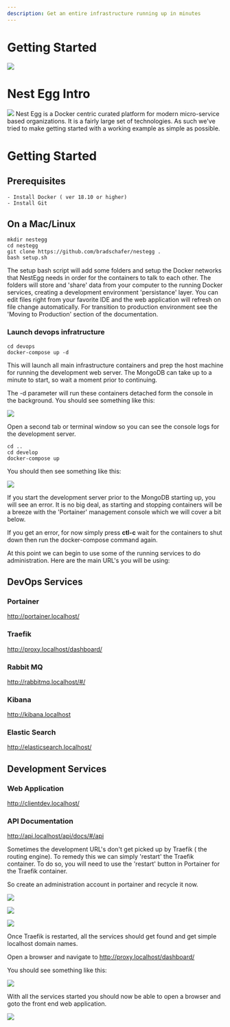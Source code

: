 ```yaml
---
description: Get an entire infrastructure running up in minutes
---
```


# Getting Started

<img src=".gitbook/assets/gettingstarted-client.png">

# Nest Egg Intro
<img src=".gitbook/assets/GettingStarted-MarketLeaders.png">
Nest Egg is a Docker centric curated platform for modern micro-service based organizations. It is a fairly large set of technologies. As such we've tried to make getting started with a working example as simple as possible. 


# Getting Started
## Prerequisites
    - Install Docker ( ver 18.10 or higher)
    - Install Git

## On a Mac/Linux 
```console
mkdir nestegg
cd nestegg
git clone https://github.com/bradschafer/nestegg .
bash setup.sh
```
The setup bash script will add some folders and setup the Docker networks that NestEgg needs in order for the containers to talk to each other. The folders will store and 'share' data from your computer to the running Docker services, creating a development environment 'persistance' layer. You can edit files right from your favorite IDE and the web application will refresh on file change automatically. For transition to production environment see the 'Moving to Production' section of the documentation.

### Launch devops infratructure

```console
cd devops
docker-compose up -d
```
This will launch all main infrastructure containers and prep the host machine for running the development web server. The MongoDB can take up to a minute to start, so wait a moment prior to continuing.

The -d parameter will run these containers detached form the console in the background. You should see something like this:

<img src=".gitbook/assets/Compose-DevOps.png">

Open a second tab or terminal window so you can see the console logs for the development server.

```console
cd ..
cd develop
docker-compose up
```

You should then see something like this:

<img src=".gitbook/assets/Compose-Develop.png">

If you start the development server prior to the MongoDB starting up, you will see an error. It is no big deal, as starting and stopping containers will be a breeze with the 'Portainer' management console which we will cover a bit below.

If you get an error, for now simply press **ctl-c** wait for the containers to shut down then run the docker-compose command again.

At this point we can begin to use some of the running services to do administration. Here are the main URL's you will be using:

## DevOps Services

### Portainer
http://portainer.localhost/

### Traefik
http://proxy.localhost/dashboard/

### Rabbit MQ
http://rabbitmq.localhost/#/

### Kibana
http://kibana.localhost

### Elastic Search
http://elasticsearch.localhost/


## Development Services

### Web Application
http://clientdev.localhost/

### API Documentation
http://api.localhost/api/docs/#/api


Sometimes the development URL's don't get picked up by Traefik ( the routing engine). To remedy this we can simply 'restart' the Traefik container. To do so, you will need to use the 'restart' button in Portainer for the Traefik container. 

So create an administration account in portainer and recycle it now.

<p><p>
<p><p>
<img src=".gitbook/assets/GettingStarted-Portainer-1.png">
<p><p>
<p><p>
<img src=".gitbook/assets/GettingStarted-Portainer-2.png">
<p><p>
<p><p>
<img src=".gitbook/assets/GettingStarted-Portainer-3.png">

Once Traefik is restarted, all the services should get found and get simple localhost domain names.

Open a browser and navigate to http://proxy.localhost/dashboard/

You should see something like this:
<p><p>
<p><p>
<img src=".gitbook/assets/GettingStarted-Traefik.png">


With all the services started you should now be able to open a browser and goto the front end web application.


<img src=".gitbook/assets/GettingStarted-Client.png">



